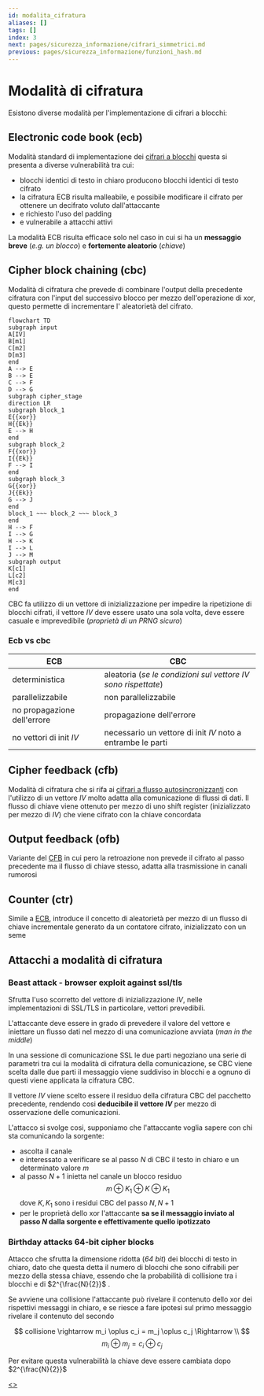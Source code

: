 ```yaml
---
id: modalita_cifratura
aliases: []
tags: []
index: 3
next: pages/sicurezza_informazione/cifrari_simmetrici.md
previous: pages/sicurezza_informazione/funzioni_hash.md
---
```


# Modalità di cifratura

Esistono diverse modalità per l'implementazione di cifrari a blocchi:

## Electronic code book (ecb)

Modalità standard di implementazione dei [cifrari a blocchi](pages/sicurezza_informazione/cifrari_simmetrici.md#cifrari%20a%20blocchi) questa si presenta a diverse vulnerabilità tra cui:

- blocchi identici di testo in chiaro producono blocchi identici di testo cifrato
- la cifratura ECB risulta malleabile, e possibile modificare il cifrato per ottenere un decifrato voluto dall'attaccante
- e richiesto l'uso del padding
- e vulnerabile a attacchi attivi

La modalità ECB risulta efficace solo nel caso in cui si ha un **messaggio breve** (*e.g. un blocco*) e **fortemente aleatorio** (*chiave*)

## Cipher block chaining (cbc)

Modalità di cifratura che prevede di combinare l'output della precedente cifratura con l'input del successivo blocco per mezzo dell'operazione di xor, questo permette di incrementare l' aleatorietà del cifrato.

```mermaid
flowchart TD
subgraph input
A[IV]
B[m1]
C[m2]
D[m3]
end
A --> E
B --> E
C --> F
D --> G
subgraph cipher_stage
direction LR
subgraph block_1
E{{xor}}
H{{Ek}}
E --> H
end
subgraph block_2
F{{xor}}
I{{Ek}}
F --> I
end
subgraph block_3
G{{xor}}
J{{Ek}}
G --> J
end
block_1 ~~~ block_2 ~~~ block_3
end
H --> F
I --> G
H --> K
I --> L
J --> M
subgraph output
K[c1]
L[c2]
M[c3]
end
```

CBC fa utilizzo di un vettore di inizializzazione per impedire la ripetizione di blocchi cifrati, il vettore $IV$ deve essere usato una sola volta, deve essere casuale e imprevedibile (*proprietà di un PRNG sicuro*)

### Ecb vs cbc

| ECB                         | CBC                                                             |
| --------------------------- | --------------------------------------------------------------- |
| deterministica              | aleatoria (*se le condizioni sul vettore $IV$ sono rispettate*) |
| parallelizzabile            | non parallelizzabile                                            |
| no propagazione dell'errore | propagazione dell'errore                                        |
| no vettori di init $IV$     | necessario un vettore di init $IV$ noto a entrambe le parti     |

## Cipher feedback (cfb)

Modalità di cifratura che si rifa ai [cifrari a flusso autosincronizzanti](pages/sicurezza_informazione/cifrari_simmetrici.md#cifrari%20a%20flusso) con l'utilizzo di un vettore $IV$  molto adatta alla comunicazione di flussi di dati.
Il flusso di chiave viene ottenuto per mezzo di uno shift register (inizializzato per mezzo di $IV$) che viene cifrato con la chiave concordata

## Output feedback (ofb)

Variante del [CFB](#CIPHER%20FEEDBACK%20(CFB))  in cui pero la retroazione non prevede il cifrato al passo precedente ma il flusso di chiave stesso, adatta alla trasmissione in canali rumorosi

## Counter (ctr)

Simile a [ECB](#ELECTRONIC%20CODE%20BOOK%20(ECB)), introduce il concetto di aleatorietà per mezzo di un flusso di chiave incrementale generato da un contatore cifrato, inizializzato con un seme

## Attacchi a modalità di cifratura

### Beast attack - browser exploit against ssl/tls

Sfrutta l'uso scorretto del vettore di inizializzazione $IV$, nelle implementazioni di SSL/TLS in particolare, vettori prevedibili.

L'attaccante deve essere in grado di prevedere il valore del vettore e iniettare un flusso dati nel mezzo di una comunicazione avviata (*man in the middle*)

In una sessione di comunicazione SSL le due parti negoziano una serie di parametri tra cui la modalità di cifratura della comunicazione, se CBC viene scelta dalle due parti il messaggio viene suddiviso in blocchi e a ognuno di questi viene applicata la cifratura CBC.

Il vettore $IV$ viene scelto essere il residuo della cifratura CBC del pacchetto precedente, rendendo cosi **deducibile il vettore $IV$** per mezzo di osservazione delle comunicazioni.

L'attacco si svolge cosi, supponiamo che l'attaccante voglia sapere con chi sta comunicando la sorgente:

- ascolta il canale
- e interessato a verificare se al passo $N$ di CBC il testo in chiaro e un determinato valore $m$
- al passo $N+1$ inietta nel canale un blocco residuo $$m \oplus K_1 \oplus K \oplus K_1$$ dove $K,K_1$ sono i residui CBC del passo $N,N+1$
-  per le proprietà dello xor l'attaccante **sa se il messaggio inviato al passo $N$ dalla sorgente e effettivamente quello ipotizzato**

### Birthday attacks 64-bit cipher blocks

Attacco che sfrutta la dimensione ridotta (*64 bit*) dei blocchi di testo in chiaro, dato che questa detta il numero di blocchi che sono cifrabili per mezzo della stessa chiave, essendo che la probabilità di collisione tra i blocchi e di $2^{\frac{N}{2}}$ .

Se avviene una collisione l'attaccante può rivelare il contenuto dello xor dei rispettivi messaggi in chiaro, e se riesce a fare ipotesi sul primo messaggio rivelare il contenuto del secondo

$$
collisione \rightarrow m_i \oplus c_i = m_j \oplus c_j \Rightarrow \\
$$
$$
m_i \oplus m_j = c_i \oplus c_j
$$

Per evitare questa vulnerabilità la chiave deve essere cambiata dopo  $2^{\frac{N}{2}}$

[<](pages/sicurezza_informazione/funzioni_hash.md)[>](pages/sicurezza_informazione/cifrari_simmetrici.md)
